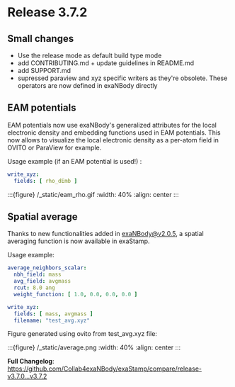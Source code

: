 # Release 3.7.2

## Small changes

* Use the release mode as default build type mode
* add CONTRIBUTING.md + update guidelines in README.md 
* add SUPPORT.md
* supressed paraview and xyz specific writers as they're obsolete. These operators are now defined in exaNBody directly

## EAM potentials 

EAM potentials now use exaNBody's generalized attributes for the local electronic density and embedding functions used in EAM potentials. This now allows to visualize the local electronic density as a per-atom field in OVITO or ParaView for example.  

Usage example (if an EAM potential is used!) :

```yaml
write_xyz:
  fields: [ rho_dEmb ]
```
 
:::{figure} /_static/eam_rho.gif
:width: 40%
:align: center
:::
  
## Spatial average 

Thanks to new functionalities added in exaNBody@v2.0.5, a spatial averaging function is now available in exaStamp. 

Usage example: 

```yaml
average_neighbors_scalar:
  nbh_field: mass
  avg_field: avgmass
  rcut: 8.0 ang
  weight_function: [ 1.0, 0.0, 0.0, 0.0 ]

write_xyz:
  fields: [ mass, avgmass ]
  filename: "test_avg.xyz"
```

Figure generated using ovito from test_avg.xyz file:

:::{figure} /_static/average.png
:width: 40%
:align: center
:::

**Full Changelog**: https://github.com/Collab4exaNBody/exaStamp/compare/release-v3.7.0...v3.7.2
